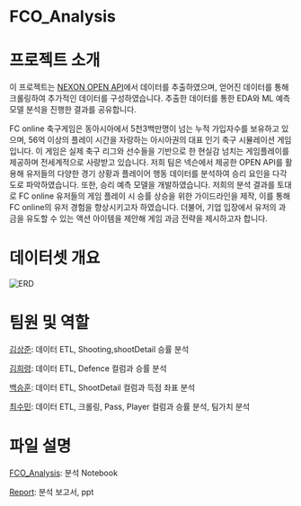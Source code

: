 # FCO_Analysis

# 프로젝트 소개

이 프로젝트는 [NEXON OPEN API](https://openapi.nexon.com/ko/)에서 데이터를 추출하였으며, 얻어진 데이터를 통해 크롤링하여 추가적인 데이터를 구성하였습니다.
추출한 데이터를 통한 EDA와 ML 예측 모델 분석을 진행한 결과를 공유합니다.

FC online 축구게임은 동아시아에서 5천3백만명이 넘는 누적 가입자수를 보유하고 있으며, 56억 이상의 플레이 시간을 자랑하는 아시아권의 대표 인기 축구 시뮬레이션 게임입니다.
이 게임은 실제 축구 리그와 선수들을 기반으로 한 현실감 넘치는 게임플레이를 제공하며 전세계적으로 사랑받고 있습니다. 
저희 팀은 넥슨에서 제공한 OPEN API를 활용해 유저들의 다양한 경기 상황과 플레이어 행동 데이터를 분석하여 승리 요인을 다각도로 파악하였습니다. 
또한, 승리 예측 모델을 개발하였습니다. 저희의 분석 결과를 토대로 FC online 유저들의 게임 플레이 시 승률 상승을 위한 가이드라인을 제작, 
이를 통해 FC online의 유저 경험을 향상시키고자 하였습니다. 더불어, 기업 입장에서 유저의 과금을 유도할 수 있는 액션 아이템을 제안해 게임 과금 전략을 제시하고자 합니다.

# 데이터셋 개요
![ERD](https://github.com/user-attachments/assets/55728a41-4401-409f-8987-faddd526bbfd)


# 팀원 및 역할

[김상준](https://github.com/sp6798): 데이터 ETL, Shooting,shootDetail 승률 분석

[김희령](https://github.com/qwasd34): 데이터 ETL, Defence 컬럼과 승률 분석

[백승훈](https://github.com/spacerwhite): 데이터 ETL, ShootDetail 컬럼과 득점 좌표 분석

[최수민](spacewather@gmail.com): 데이터 ETL, 크롤링, Pass, Player 컬럼과 승률 분석, 팀가치 분석 

# 파일 설명

[FCO_Analysis](https://github.com/spacerwhite/FCO_Analysis/blob/main/FC_Online_Analysis.ipynb): 분석 Notebook

[Report](https://github.com/spacerwhite/FCO_Victory_Analysis/tree/main/Report): 분석 보고서, ppt

